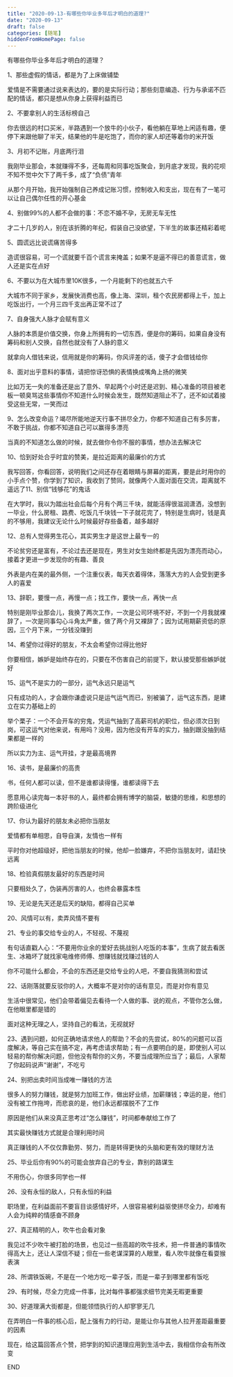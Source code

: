 ```yaml
---
title: "2020-09-13-有哪些你毕业多年后才明白的道理?"
date: "2020-09-13"
draft: false
categories: [随笔]
hiddenFromHomePage: false
---
```

有哪些你毕业多年后才明白的道理？


1、那些虚假的情话，都是为了上床做铺垫

爱情是不需要通过说来表达的，要的是实际行动；那些刻意编造、行为与承诺不匹配的情话，都只是想从你身上获得利益而已


2、不要拿别人的生活标榜自己

你去很远的村口买米，半路遇到一个放牛的小伙子，看他躺在草地上闲适有趣，便停下来跟他聊了半天，结果他的牛是吃饱了，而你的家人却还等着你的米开饭

3、月初不记账，月底两行泪

我刚毕业那会，本就赚得不多，还每周和同事吃饭聚会，到月底才发现，我的花呗不知不觉中欠下了两千多，成了“负债”青年

从那个月开始，我开始强制自己养成记账习惯，控制收入和支出，现在有了一笔可以让自己偶尔任性的开心基金

4、别做99%的人都不会做的事：不恋不婚不孕，无房无车无性

才二十几岁的人，别在该折腾的年纪，假装自己没欲望，下半生的故事还精彩着呢

5、圆谎远比说谎痛苦得多

造谎很容易，可一个谎就要千百个谎言来掩盖；如果不是逼不得已的善意谎言，做人还是实在点好

6、不要以为在大城市里10K很多，一个月能剩下的也就五六千

大城市不同于家乡，发展快消费也高，像上海、深圳，租个农民房都得上千，加上吃饭出行，一个月三四千支出再正常不过了

7、自身强大人脉才会赋有意义

人脉的本质是价值交换，你身上所拥有的一切东西，便是你的筹码，如果自身没有筹码和别人交换，自然也就没有了人脉的意义

就拿向人借钱来说，信用就是你的筹码，你风评差的话，傻子才会借钱给你

8、面对出乎意料的事情，请把惊讶恐惧的表情换成嘴角上扬的微笑

比如万无一失的准备还是出了意外、早起两个小时还是迟到、精心准备的项目被老板一顿臭骂这些事情你不知道什么时候会发生，既然知道阻止不了，还不如试着接受这些无常，一笑而过

9、怎么改变命运？竭尽所能地逆天行事不拼尽全力，你都不知道自己有多厉害，不敢于挑战，你都不知道自己可以赢得多漂亮

当真的不知道怎么做的时候，就去做你令你不服的事情，想办法去解决它

10、恰到好处合乎时宜的赞美，是拉近距离的最廉价的方式

我写回答，你看回答，说明我们之间还存在着眼睛与屏幕的距离，要是此时用你的小手点个赞，你学到了知识，我收到了赞同，就像两个人面对面在交流，距离就不遥远了11、别信“钱够花”的鬼话

在大学时，我以为踏出社会后每个月有个两三千块，就能活得很滋润潇洒，没想到一毕业，什么房租、路费、吃饭几千块钱一下子就花完了，特别是生病时，钱是真的不够用，我建议无论什么时候最好存些备着，越多越好

12、总有人觉得男生花心，其实男生才是这世上最专一的

不论贫穷还是富有，不论过去还是现在，男生对女生始终都是先因为漂亮而动心，接着才更进一步发现你的有趣、善良

外表是内在美的最外侧，一个注重仪表，每天衣着得体，落落大方的人会受到更多人的喜爱

13、辞职，要慢一点，再慢一点；找工作，要快一点，再快一点

特别是刚毕业那会儿，我换了两次工作，一次是公司环境不好，不到一个月我就裸辞了，一次是同事勾心斗角太严重，做了两个月又裸辞了；因为试用期薪资低的原因，三个月下来，一分钱没赚到

14、希望你过得好的朋友，不太会希望你过得比他好

你要相信，嫉妒是始终存在的，只要在不伤害自己的前提下，默认接受那些嫉妒就好


15、运气不是实力的一部分，运气永远只是运气

只有成功的人，才会跟你谦虚说只是运气运气而已，别被骗了，运气这东西，是建立在实力基础上的

举个栗子：一个不会开车的穷鬼，凭运气抽到了高薪司机的职位，但必须次日到岗，可这运气对他来说，有用吗？没用，因为他没有开车的实力，抽到跟没抽到结果都是一样的

所以实力为主、运气开挂，才是最高境界

16、读书，是最廉价的高贵

书，任何人都可以读，但不是谁都读得懂，谁都读得下去

愿意用心读完每一本好书的人，最终都会拥有博学的脑袋，敏捷的思维，和思想的跨阶级进化

17、你认为最好的朋友未必把你当朋友

爱情都有单相思，自导自演，友情也一样有

平时你对他超级好，把他当朋友的时候，他却一脸嫌弃，不把你当朋友时，请赶快远离

18、检验真假朋友最好的东西是时间

只要相处久了，伪装再厉害的人，也终会暴露本性

19、无论是先天还是后天的缺陷，都得自己买单

20、风情可以有，卖弄风情不要有

21、专业的事交给专业的人，不轻视、不蔑视

有句话直戳人心：“不要用你业余的爱好去挑战别人吃饭的本事”，生病了就去看医生、冰箱坏了就找家电维修师傅、想赚钱就找赚过钱的人

你不可能什么都会，不会的东西还是交给专业的人吧，不要自我猜测和尝试

22、话刚落就要反驳你的人，大概率不是对你的话有意见，而是对你有意见

生活中很常见，他们会带着偏见去看待一个人做的事、说的观点，不管你怎么做，在他眼里都是错的

面对这种无理之人，坚持自己的看法，无视就好

23、遇到问题，如何正确地请求他人的帮助？不会的先尝试，80%的问题可以百度解决，等自己实在搞不定，再考虑请求帮助；有一点要明白的是，即使别人可以轻易的帮你解决问题，但他没有帮你的义务，不要当成理所应当了；最后，人家帮了你起码说声“谢谢”，不吃亏

24、别把出卖时间当成唯一赚钱的方法

很多人的努力赚钱，就是努力加班工作，做出好业绩，加薪赚钱；幸运的是，他们没有被工作拖垮，而悲哀的是，他们永远都摆脱不了工作

原因是他们从来没真正思考过“怎么赚钱”，时间都奉献给工作了

其实最快赚钱方式就是合理利用时间

真正赚钱的人不仅仅靠勤劳、努力，而是转得更快的头脑和更有效的理财方法

25、毕业后你有90%的可能会放弃自己的专业，靠别的路谋生

不用伤心，你很多同学也一样

26、没有永恒的敌人，只有永恒的利益

职场里，在利益面前不要盲目谈感情好坏，人很容易被利益驱使拼尽全力，却难有人会为纯粹的情感奋不顾身

27、真正精明的人，吹牛也会看对象

我见过不少吹牛被打脸的场景，也见过一些高超的吹牛技术，把一件普通的事情吹得高大上，还让人深信不疑；但在一些老谋深算的人眼里，看人吹牛就像在看耍猴表演

28、所谓铁饭碗，不是在一个地方吃一辈子饭，而是一辈子到哪里都有饭吃

29、有时候，尽全力完成一件事，比对每件事都强求细节完美无暇更重要

30、好道理满大街都是，但能领悟执行的人却寥寥无几

在弄明白一件事的核心后，配上强有力的行动，是能让你与其他人拉开差距最重要的因素

现在，给这篇回答点个赞，把学到的知识道理应用到生活中去，我相信你会有所改变

END